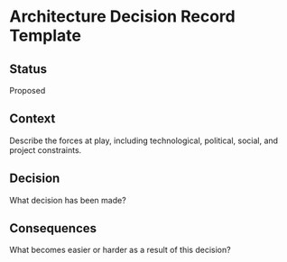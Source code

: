 # Architecture Decision Record Template

## Status

Proposed

## Context

Describe the forces at play, including technological, political, social,
and project constraints.

## Decision

What decision has been made?

## Consequences

What becomes easier or harder as a result of this decision?
